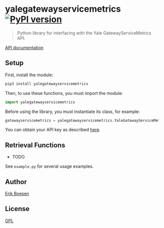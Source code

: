 # yalegatewayservicemetrics [![PyPI version](https://badge.fury.io/py/yalegatewayservicemetrics.svg)](https://badge.fury.io/py/yalegatewayservicemetrics)

> Python library for interfacing with the Yale GatewayServiceMetrics API.

[API documentation](https://developers.yale.edu/gatewayservicemetrics)

## Setup
First, install the module:

```sh
pip3 install yalegatewayservicemetrics
```

Then, to use these functions, you must import the module:

```py
import yalegatewayservicemetrics
```

Before using the library, you must instantiate its class, for example:

```py
gatewayservicemetrics = yalegatewayservicemetrics.YaleGatewayServiceMetrics('your API key here')
```

You can obtain your API key as described [here](https://developers.yale.edu/how-info/how-do-i-get-access-apis).

## Retrieval Functions
- TODO

See `example.py` for several usage examples.

## Author
[Erik Boesen](https://github.com/ErikBoesen)

## License
[GPL](LICENSE)
